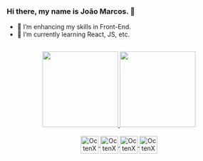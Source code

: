 ### Hi there, my name is João Marcos. 👋

- 🔭 I’m enhancing my skills in Front-End.
- 🌱 I’m currently learning React, JS, etc.

##

<div align="center">
  <a href="https://github.com/BetaaX">
  <img height="170em" src="https://github-readme-stats.vercel.app/api?username=BetaaX&show_icons=false&theme=moltack&include_all_commits=true&count_private=true"/>
  <img height="170em" src="https://github-readme-stats.vercel.app/api/top-langs/?username=BetaaX&layout=compact&langs_count=6&theme=moltack"/>
</div>
  
<div align="center" style="display: inline_block"><br>
  <img align="center" alt="OctenX-Git" height="40" widht="50" src="https://cdn.jsdelivr.net/gh/devicons/devicon/icons/git/git-original.svg" />
  <img align="center" alt="OctenX-Bootstrap" height="40" widht="50" src="https://cdn.jsdelivr.net/gh/devicons/devicon/icons/bootstrap/bootstrap-original.svg" />
  <img align="center" alt="OctenX-JS" height="40" widht="50" src="https://cdn.jsdelivr.net/gh/devicons/devicon/icons/javascript/javascript-original.svg" />
  <img align="center" alt="OctenX-jQuery" height="40" widht="50" src="https://cdn.jsdelivr.net/gh/devicons/devicon/icons/jquery/jquery-original.svg" />
</div>
